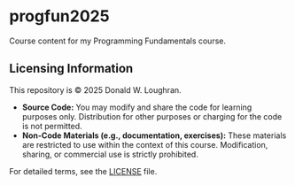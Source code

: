 # progfun2025
Course content for my Programming Fundamentals course.

## Licensing Information

This repository is © 2025 Donald W. Loughran. 

- **Source Code:** You may modify and share the code for learning purposes only. Distribution for other purposes or charging for the code is not permitted.
- **Non-Code Materials (e.g., documentation, exercises):** These materials are restricted to use within the context of this course. Modification, sharing, or commercial use is strictly prohibited.

For detailed terms, see the [LICENSE](./LICENSE) file.
